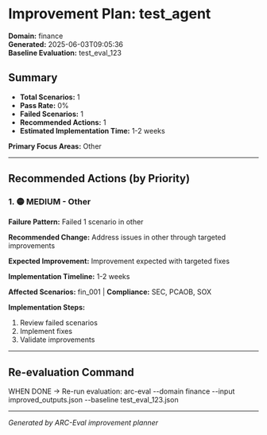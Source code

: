 # Improvement Plan: test_agent

**Domain:** finance  
**Generated:** 2025-06-03T09:05:36  
**Baseline Evaluation:** test_eval_123

## Summary

- **Total Scenarios:** 1
- **Pass Rate:** 0%
- **Failed Scenarios:** 1
- **Recommended Actions:** 1
- **Estimated Implementation Time:** 1-2 weeks

**Primary Focus Areas:** Other

---

## Recommended Actions (by Priority)

### 1. 🟡 MEDIUM - Other

**Failure Pattern:** Failed 1 scenario in other

**Recommended Change:** Address issues in other through targeted improvements

**Expected Improvement:** Improvement expected with targeted fixes

**Implementation Timeline:** 1-2 weeks

**Affected Scenarios:** fin_001 | **Compliance:** SEC, PCAOB, SOX

**Implementation Steps:**
1. Review failed scenarios
2. Implement fixes
3. Validate improvements

---

## Re-evaluation Command

WHEN DONE → Re-run evaluation:
arc-eval --domain finance --input improved_outputs.json --baseline test_eval_123.json

---

*Generated by ARC-Eval improvement planner*
